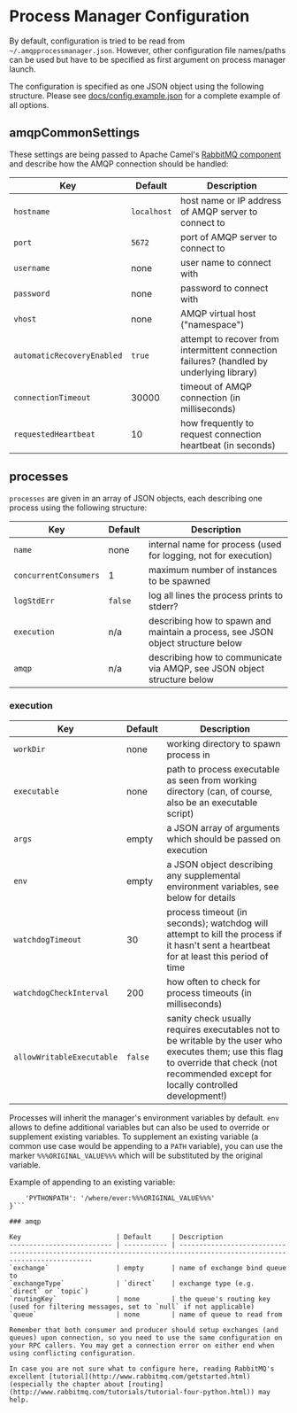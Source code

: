 # Process Manager Configuration

By default, configuration is tried to be read from `~/.amqpprocessmanager.json`. However, other configuration file names/paths can be used but have to be specified as first argument on process manager launch.

The configuration is specified as one JSON object using the following structure. Please see [docs/config.example.json](docs/config.example.json) for a complete example of all options.

## amqpCommonSettings

These settings are being passed to Apache Camel's [RabbitMQ component](http://camel.apache.org/rabbitmq.html) and describe how the AMQP connection should be handled:

Key                        | Default     | Description                                          
-------------------------- | ----------- | ------------------------------------------------------------------------------------------
`hostname`                 | `localhost` | host name or IP address of AMQP server to connect to 
`port`                     | `5672`      | port of AMQP server to connect to
`username`                 | none        | user name to connect with
`password`                 | none        | password to connect with
`vhost`                    | none        | AMQP virtual host ("namespace")
`automaticRecoveryEnabled` | `true`      | attempt to recover from intermittent connection failures? (handled by underlying library)
`connectionTimeout`        | 30000       | timeout of AMQP connection (in milliseconds)
`requestedHeartbeat`       | 10          | how frequently to request connection heartbeat (in seconds)


## processes

`processes` are given in an array of JSON objects, each describing one process using the following structure:

Key                        | Default     | Description                                          
-------------------------- | ----------- | ------------------------------------------------------------------------------------------
`name`                     | none        | internal name for process (used for logging, not for execution)
`concurrentConsumers`      | 1           | maximum number of instances to be spawned
`logStdErr`                | `false`     | log all lines the process prints to stderr?
`execution`                | n/a         | describing how to spawn and maintain a process, see JSON object structure below
`amqp`                     | n/a         | describing how to communicate via AMQP, see JSON object structure below

### execution

Key                        | Default     | Description                                          
-------------------------- | ----------- | ----------------------------------------------------------------------------------------------------------------------
`workDir`                  | none        | working directory to spawn process in
`executable`               | none        | path to process executable as seen from working directory (can, of course, also be an executable script)
`args`                     | empty       | a JSON array of arguments which should be passed on execution
`env`                      | empty       | a JSON object describing any supplemental environment variables, see below for details
`watchdogTimeout`          | 30          | process timeout (in seconds); watchdog will attempt to kill the process if it hasn't sent a heartbeat for at least this period of time
`watchdogCheckInterval`    | 200         | how often to check for process timeouts (in milliseconds)
`allowWritableExecutable`  | `false`     | sanity check usually requires executables not to be writable by the user who executes them; use this flag to override that check (not recommended except for locally controlled development!)

Processes will inherit the manager's environment variables by default. `env` allows to define additional variables but can also be used to override or supplement existing variables. To supplement an existing variable (a common use case would be appending to a `PATH` variable), you can use the marker `%%%ORIGINAL_VALUE%%%` which will be substituted by the original variable.

Example of appending to an existing variable:  
```'env': {
    'PYTHONPATH': '/where/ever:%%%ORIGINAL_VALUE%%%'
}```

### amqp

Key                        | Default     | Description                                          
-------------------------- | ----------- | ----------------------------------------------------------------------------------------------------------------------
`exchange`                 | empty       | name of exchange bind queue to
`exchangeType`             | `direct`    | exchange type (e.g. `direct` or `topic`)
`routingKey`               | none        | the queue's routing key (used for filtering messages, set to `null` if not applicable)
`queue`                    | none        | name of queue to read from

Remember that both consumer and producer should setup exchanges (and queues) upon connection, so you need to use the same configuration on your RPC callers. You may get a connection error on either end when using conflicting configuration.

In case you are not sure what to configure here, reading RabbitMQ's excellent [tutorial](http://www.rabbitmq.com/getstarted.html) (especially the chapter about [routing](http://www.rabbitmq.com/tutorials/tutorial-four-python.html)) may help.
